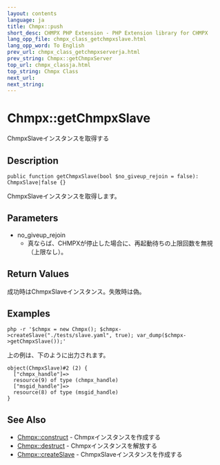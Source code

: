 ```yaml
---
layout: contents
language: ja
title: Chmpx::push
short_desc: CHMPX PHP Extension - PHP Extension library for CHMPX
lang_opp_file: chmpx_class_getchmpxslave.html
lang_opp_word: To English
prev_url: chmpx_class_getchmpxserverja.html
prev_string: Chmpx::getChmpxServer
top_url: chmpx_classja.html
top_string: Chmpx Class
next_url:
next_string:
---
```


# Chmpx::getChmpxSlave
ChmpxSlaveインスタンスを取得する

## Description

```
public function getChmpxSlave(bool $no_giveup_rejoin = false): ChmpxSlave|false {}
```

ChmpxSlaveインスタンスを取得します。

## Parameters

* no_giveup_rejoin
  * 真ならば、CHMPXが停止した場合に、再起動待ちの上限回数を無視（上限なし）。

## Return Values

成功時はChmpxSlaveインスタンス。失敗時は偽。

## Examples

```
php -r '$chmpx = new Chmpx(); $chmpx->createSlave("./tests/slave.yaml", true); var_dump($chmpx->getChmpxSlave());'
```

上の例は、下のように出力されます。

```
object(ChmpxSlave)#2 (2) {
  ["chmpx_handle"]=>
  resource(9) of type (chmpx_handle)
  ["msgid_handle"]=>
  resource(8) of type (msgid_handle)
}
```

## See Also
- [Chmpx::construct](chmpx_class_constructja.html) - Chmpxインスタンスを作成する
- [Chmpx::destruct](chmpx_class_destructja.html) - Chmpxインスタンスを解放する
- [Chmpx::createSlave](chmpx_class_createslaveja.html) - ChmpxSlaveインスタンスを作成する
